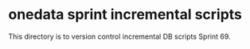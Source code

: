 # onedata sprint incremental scripts
This directory is to version control incremental DB scripts Sprint 69.
